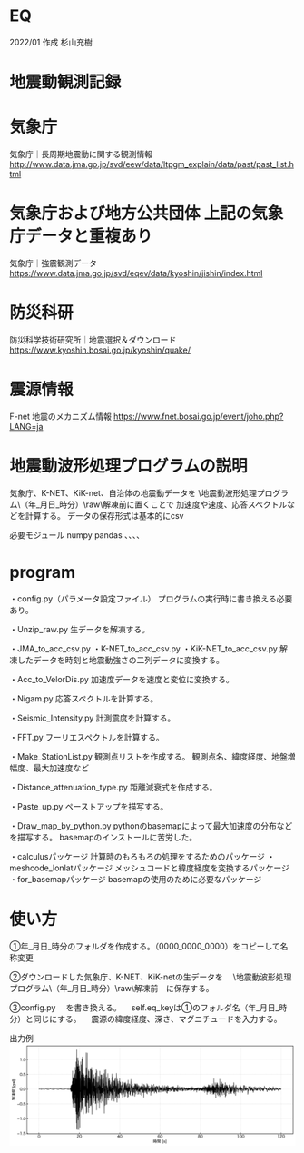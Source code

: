 # EQ
2022/01 作成
杉山充樹

# 地震動観測記録
# 気象庁
気象庁｜長周期地震動に関する観測情報
http://www.data.jma.go.jp/svd/eew/data/ltpgm_explain/data/past/past_list.html

# 気象庁および地方公共団体 上記の気象庁データと重複あり
気象庁｜強震観測データ
https://www.data.jma.go.jp/svd/eqev/data/kyoshin/jishin/index.html

# 防災科研
防災科学技術研究所｜地震選択＆ダウンロード
https://www.kyoshin.bosai.go.jp/kyoshin/quake/

# 震源情報
F-net 地震のメカニズム情報
https://www.fnet.bosai.go.jp/event/joho.php?LANG=ja









# 地震動波形処理プログラムの説明
気象庁、K-NET、KiK-net、自治体の地震動データを
\地震動波形処理プログラム\（年_月日_時分）\raw\解凍前に置くことで
加速度や速度、応答スペクトルなどを計算する。
データの保存形式は基本的にcsv

必要モジュール
numpy
pandas
、、、、




# program

・config.py（パラメータ設定ファイル）
プログラムの実行時に書き換える必要あり。

・Unzip_raw.py
生データを解凍する。

・JMA_to_acc_csv.py
・K-NET_to_acc_csv.py
・KiK-NET_to_acc_csv.py
解凍したデータを時刻と地震動強さの二列データに変換する。

・Acc_to_VelorDis.py
加速度データを速度と変位に変換する。

・Nigam.py
応答スペクトルを計算する。

・Seismic_Intensity.py
計測震度を計算する。

・FFT.py
フーリエスペクトルを計算する。

・Make_StationList.py
観測点リストを作成する。
観測点名、緯度経度、地盤増幅度、最大加速度など

・Distance_attenuation_type.py
距離減衰式を作成する。

・Paste_up.py
ペーストアップを描写する。

・Draw_map_by_python.py
pythonのbasemapによって最大加速度の分布などを描写する。
basemapのインストールに苦労した。

・calculusパッケージ
計算時のもろもろの処理をするためのパッケージ
・meshcode_lonlatパッケージ
メッシュコードと緯度経度を変換するパッケージ
・for_basemapパッケージ
basemapの使用のために必要なパッケージ



# 使い方
①年_月日_時分のフォルダを作成する。（0000_0000_0000）をコピーして名称変更

②ダウンロードした気象庁、K-NET、KiK-netの生データを
　\地震動波形処理プログラム\（年_月日_時分）\raw\解凍前　に保存する。

③config.py
　を書き換える。
　self.eq_keyは①のフォルダ名（年_月日_時分）と同じにする。
　震源の緯度経度、深さ、マグニチュードを入力する。

出力例
![加速度波形](https://github.com/SugiyamaMitsuki/EQ/blob/main/acc_JMA_47286_NS.png)
